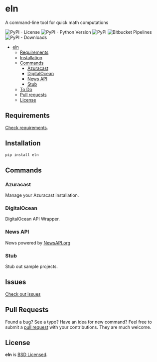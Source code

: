 # eln

A command-line tool for quick math computations

![PyPI - License](https://img.shields.io/pypi/l/eln?style=flat-square)
![PyPI - Python Version](https://img.shields.io/pypi/pyversions/eln?style=flat-square)
![PyPI](https://img.shields.io/pypi/v/eln?style=flat-square)
![Bitbucket Pipelines](https://img.shields.io/bitbucket/pipelines/lehvitus/eln/development?style=flat-square)
![PyPI - Downloads](https://img.shields.io/pypi/dm/eln?style=flat-square)

- [eln](#eln)
    - [Requirements](#requirements)
    - [Installation](#installation)
    - [Commands](#commands)
        - [Azuracast](#azuracast)
        - [DigitalOcean](#digitalocean)
        - [News API](#news-api)
        - [Stub](#stub)
    - [To Do](#issues)
    - [Pull requests](#pull-requests)
    - [License](#license)

## Requirements
[Check requirements](Pipfile).

## Installation
```bash
pip install eln
```

## Commands
### Azuracast
Manage your Azuracast installation.

### DigitalOcean
DigitalOcean API Wrapper.

### News API
News powered by [NewsAPI.org](https://newsapi.org)

### Stub
Stub out sample projects.

## Issues
[Check out issues](https://github.com/lehvitus/eln/issues)

## Pull Requests
Found a bug? See a typo? Have an idea for new command? 
Feel free to submit a [pull request](https://github.com/lehvitus/eln/issues)
with your contributions. They are much welcome.


## License
**eln** is [BSD Licensed](LICENSE.txt).